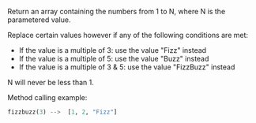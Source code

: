 Return an array containing the numbers from 1 to N, where N is the parametered value.

Replace certain values however if any of the following conditions are met:

*   If the value is a multiple of 3: use the value "Fizz" instead
*   If the value is a multiple of 5: use the value "Buzz" instead
*   If the value is a multiple of 3 & 5: use the value "FizzBuzz" instead

N will never be less than 1.

Method calling example:

```python
fizzbuzz(3) -->  [1, 2, "Fizz"]
```
